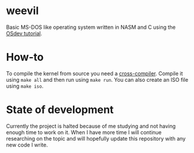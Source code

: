 # weevil
Basic MS-DOS like operating system written in NASM and C using the [OSdev tutorial](http://wiki.osdev.org/Meaty_Skeleton).

# How-to
To compile the kernel from source you need a [cross-compiler](http://wiki.osdev.org/GCC_Cross-Compiler). Compile it using `make all` and then run using `make run`. You can also create an ISO file using `make iso`.

# State of development
Currently the project is halted because of me studying and not having enough time to work on it. When I have more time I will continue researching on the topic and will hopefully update this repository with any new code I write.
